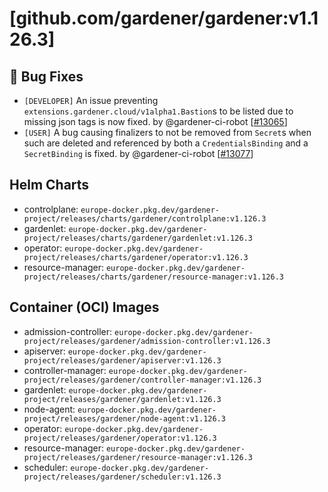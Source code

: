 # [github.com/gardener/gardener:v1.126.3]

## 🐛 Bug Fixes
- `[DEVELOPER]` An issue preventing `extensions.gardener.cloud/v1alpha1.Bastion`s to be listed due to missing json tags is now fixed. by @gardener-ci-robot [[#13065](https://github.com/gardener/gardener/pull/13065)]
- `[USER]` A bug causing finalizers to not be removed from `Secret`s when such are deleted and referenced by both a `CredentialsBinding` and a `SecretBinding` is fixed. by @gardener-ci-robot [[#13077](https://github.com/gardener/gardener/pull/13077)]

## Helm Charts
- controlplane: `europe-docker.pkg.dev/gardener-project/releases/charts/gardener/controlplane:v1.126.3`
- gardenlet: `europe-docker.pkg.dev/gardener-project/releases/charts/gardener/gardenlet:v1.126.3`
- operator: `europe-docker.pkg.dev/gardener-project/releases/charts/gardener/operator:v1.126.3`
- resource-manager: `europe-docker.pkg.dev/gardener-project/releases/charts/gardener/resource-manager:v1.126.3`
## Container (OCI) Images
- admission-controller: `europe-docker.pkg.dev/gardener-project/releases/gardener/admission-controller:v1.126.3`
- apiserver: `europe-docker.pkg.dev/gardener-project/releases/gardener/apiserver:v1.126.3`
- controller-manager: `europe-docker.pkg.dev/gardener-project/releases/gardener/controller-manager:v1.126.3`
- gardenlet: `europe-docker.pkg.dev/gardener-project/releases/gardener/gardenlet:v1.126.3`
- node-agent: `europe-docker.pkg.dev/gardener-project/releases/gardener/node-agent:v1.126.3`
- operator: `europe-docker.pkg.dev/gardener-project/releases/gardener/operator:v1.126.3`
- resource-manager: `europe-docker.pkg.dev/gardener-project/releases/gardener/resource-manager:v1.126.3`
- scheduler: `europe-docker.pkg.dev/gardener-project/releases/gardener/scheduler:v1.126.3`
